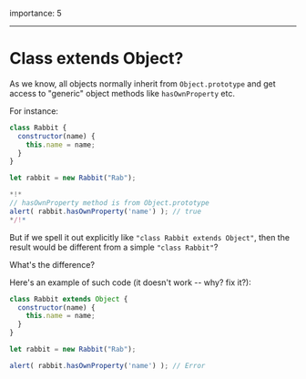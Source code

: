 importance: 5

---

# Class extends Object?

As we know, all objects normally inherit from `Object.prototype` and get access to "generic" object methods like `hasOwnProperty` etc.

For instance:

```js run
class Rabbit {
  constructor(name) {
    this.name = name;
  }
}

let rabbit = new Rabbit("Rab");

*!*
// hasOwnProperty method is from Object.prototype
alert( rabbit.hasOwnProperty('name') ); // true
*/!*
```

But if we spell it out explicitly like `"class Rabbit extends Object"`, then the result would be different from a simple `"class Rabbit"`?

What's the difference?

Here's an example of such code (it doesn't work -- why? fix it?):

```js
class Rabbit extends Object {
  constructor(name) {
    this.name = name;
  }
}

let rabbit = new Rabbit("Rab");

alert( rabbit.hasOwnProperty('name') ); // Error
```
